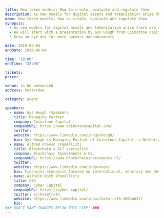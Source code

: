 ```yaml
---
title: New token models; How to create, evaluate and regulate them
description: As new models for digital assets and tokenization arise there are still a lot of questions about which token models are preffered. How token models of both blockchain projects and funds can be evaluated and how they are valued. Finally, the biggest question of all is how to deal with regulation. In this meetup we will hear about two different approaches to tokenization and have an indepth discussion about the role and approach of regulation in this field.
name: New token models; How to create, evaluate and regulate them
synopsis:
  - As new models for digital assets and tokenization arise there are still a lot of questions about which token models are preffered. How token models of both blockchain projects and funds can be evaluated and how they are valued. Finally, the biggest question of all is how to deal with regulation. In this meetup we will hear about two different approaches to tokenization and have an indepth discussion about the role and approach of regulation in this field.
  - We will start with a presentation by Gys Hough from Coinstone capital about his view on tokenization, the purpose of utility tokens and his picture of the future for the Coinstone fund. In the second presentation that we will hear about the other model, security tokens. After introducing these two views we will invite various experts with backgrounds in investments, regulation and compliance as well as cryptofunds to talk about regulation, its purpose and current state.
  - Keep an eye out for more speaker announcements

date: 2019-06-04
endDate: 2019-06-04

time: "19:00"
endTime: "22:00"

tickets:
price:

venue: to be announced
address: Amsterdam

category: event

speakers:
  - name: Gys Hough (Speaker)
    title: Managing Partner
    company: Coinstone Capital
    companyURL: https://www.coinstonecapital.com/
    twitter:
    website: https://www.linkedin.com/in/gyshough/
    bio: Gys Hough is Managing Partner of Coinstone Capital, a Netherlands-based fund manager that specialises in blockchain-based investments. The fund predominately invests in ealry-stage blockchain projects that are identified through a use cased based investment strategy.
  - name: Alfred Prevoo (Panellist)
    title: Blockchain & DLT specialist
    company: Blockchain Investments & Co.
    companyURL: https://www.blockchaininvestments.nl/
    twitter:
    website: https://www.linkedin.com/in/prevoo/
    bio: Financial economist focused on international, monetary and development economics as well as capital markets & internal models. Analytical, results driven and eclectic worker. Has obtained extensive leadership capabilities with over twenty local and national committees and boards starting at a young age in a wide variety of fields; computer science, finance, international (diplomatic) leadership, education development, art and literature. Interested in mathematical issues from a young age, but also obtained diplomatic skills and knowledge at the United Nations and broad industry knowledge at the Royal Dutch Shell.
  - name: Wilhelm Roth (Panellist)
    title: CEO
    company: Cyber Capital
    companyURL: https://cyber.capital/
    twitter: wilhelmtroth
    website: https://www.linkedin.com/in/wilhelm-roth-3862a647/
    bio:
### DON'T MAKE CHANGES BELOW THIS LINE! ###
---
```


<!-- ### DON'T MAKE CHANGES BELOW THIS LINE! ### -->

<Event-Content/>
